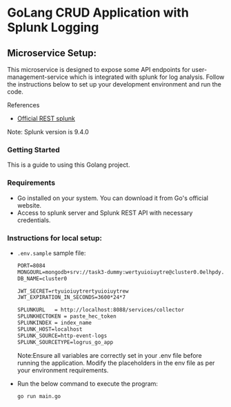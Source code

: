 # GoLang CRUD Application with Splunk Logging
 
## Microservice Setup:
This microservice is designed to expose some API endpoints for user-management-service which is integrated with splunk for log analysis. Follow the instructions below to set up your development environment and run the code.
 
References
- [Official REST splunk](https://docs.splunk.com/Documentation/Splunk/9.4.0/RESTREF/RESTknowledge#data.2Fui.2Fviews.2F.7Bname.7D)
 
Note: Splunk version is 9.4.0
 

### Getting Started
This is a guide to using this Golang project.
 
 
### Requirements
- Go installed on your system. You can download it from Go's official website.
- Access to splunk server and Splunk REST API with necessary credentials.
 
 
### Instructions for local setup:
- `.env.sample` sample file:
    ~~~txt
    PORT=8084
    MONGOURL=mongodb+srv://task3-dummy:wertyuioiuytre@cluster0.0elhpdy.mongodb.net/?retryWrites=true&w=majority&appName=Cluster0
    DB_NAME=cluster0

    JWT_SECRET=rtyuioiuytrertyuioiuytrew
    JWT_EXPIRATION_IN_SECONDS=3600*24*7

    SPLUNKURL   = http://localhost:8088/services/collector
    SPLUNKHECTOKEN = paste_hec_token
    SPLUNKINDEX = index_name
    SPLUNK_HOST=localhost
    SPLUNK_SOURCE=http-event-logs
    SPLUNK_SOURCETYPE=logrus_go_app
    ~~~
    Note:Ensure all variables are correctly set in your .env file before running the application.
    Modify the placeholders in the env file as per your environment requirements.
 
- Run the below command to execute the program:
    ~~~bash
    go run main.go
    ~~~
 
